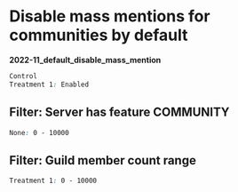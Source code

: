 # Disable mass mentions for communities by default

**2022-11_default_disable_mass_mention**

```css
Control
Treatment 1: Enabled
```

## Filter: Server has feature COMMUNITY
```css
None: 0 - 10000
```
## Filter: Guild member count range
```css
Treatment 1: 0 - 10000
```

